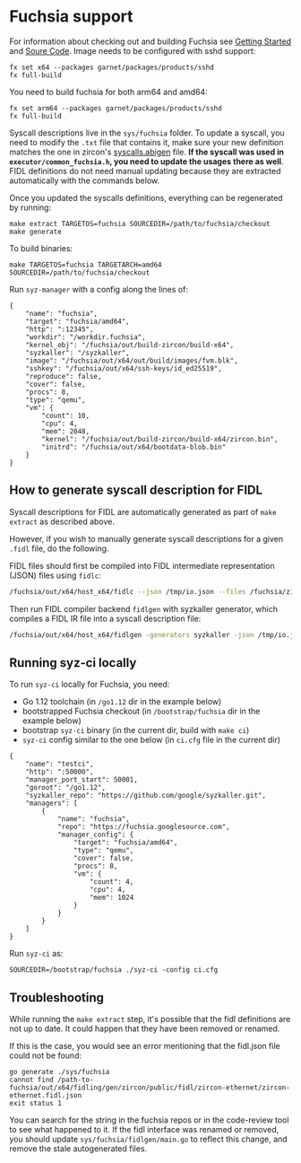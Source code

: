 # Fuchsia support

For information about checking out and building Fuchsia see
[Getting Started](https://fuchsia.googlesource.com/docs/+/master/getting_started.md)
and [Soure Code](https://fuchsia.googlesource.com/docs/+/master/development/source_code/README.md).
Image needs to be configured with sshd support:
```
fx set x64 --packages garnet/packages/products/sshd
fx full-build
```

You need to build fuchsia for both arm64 and amd64:

```
fx set arm64 --packages garnet/packages/products/sshd
fx full-build
```

Syscall descriptions live in the `sys/fuchsia` folder. To update a syscall, you need to modify the `.txt` file that contains it, make sure your new definition matches the one in zircon's [syscalls.abigen](https://fuchsia.googlesource.com/zircon/+/HEAD/system/public/zircon/syscalls.abigen) file. **If the syscall was used in `executor/common_fuchsia.h`, you need to update the usages there as well**. FIDL definitions do not need manual updating because they are extracted automatically with the commands below.

Once you updated the syscalls definitions, everything can be regenerated by running:

```
make extract TARGETOS=fuchsia SOURCEDIR=/path/to/fuchsia/checkout
make generate
```

To build binaries:
```
make TARGETOS=fuchsia TARGETARCH=amd64 SOURCEDIR=/path/to/fuchsia/checkout
```

Run `syz-manager` with a config along the lines of:
```
{
	"name": "fuchsia",
	"target": "fuchsia/amd64",
	"http": ":12345",
	"workdir": "/workdir.fuchsia",
	"kernel_obj": "/fuchsia/out/build-zircon/build-x64",
	"syzkaller": "/syzkaller",
	"image": "/fuchsia/out/x64/out/build/images/fvm.blk",
	"sshkey": "/fuchsia/out/x64/ssh-keys/id_ed25519",
	"reproduce": false,
	"cover": false,
	"procs": 8,
	"type": "qemu",
	"vm": {
		"count": 10,
		"cpu": 4,
		"mem": 2048,
		"kernel": "/fuchsia/out/build-zircon/build-x64/zircon.bin",
		"initrd": "/fuchsia/out/x64/bootdata-blob.bin"
	}
}
```


## How to generate syscall description for FIDL

Syscall descriptions for FIDL are automatically generated as part of `make extract` as described above.

However, if you wish to manually generate syscall descriptions for a given `.fidl` file, do the following.

FIDL files should first be compiled into FIDL intermediate representation (JSON) files using `fidlc`:

```bash
/fuchsia/out/x64/host_x64/fidlc --json /tmp/io.json --files /fuchsia/zircon/system/fidl/fuchsia-io/io.fidl
```

Then run FIDL compiler backend `fidlgen` with syzkaller generator, which compiles a FIDL IR file into a syscall description file:

```bash
/fuchsia/out/x64/host_x64/fidlgen -generators syzkaller -json /tmp/io.json -output-base fidl_io -include-base fidl_io
```
## Running syz-ci locally

To run `syz-ci` locally for Fuchsia, you need:

- Go 1.12 toolchain (in `/go1.12` dir in the example below)
- bootstrapped Fuchsia checkout (in `/bootstrap/fuchsia` dir in the example below)
- bootstrap `syz-ci` binary (in the current dir, build with `make ci`)
- `syz-ci` config similar to the one below (in `ci.cfg` file in the current dir)

```
{
	"name": "testci",
	"http": ":50000",
	"manager_port_start": 50001,
	"goroot": "/go1.12",
	"syzkaller_repo": "https://github.com/google/syzkaller.git",
	"managers": [
		{
			"name": "fuchsia",
			"repo": "https://fuchsia.googlesource.com",
			"manager_config": {
				"target": "fuchsia/amd64",
				"type": "qemu",
				"cover": false,
				"procs": 8,
				"vm": {
					"count": 4,
					"cpu": 4,
					"mem": 1024
				}
			}
		}
	]
}
```

Run `syz-ci` as:
```
SOURCEDIR=/bootstrap/fuchsia ./syz-ci -config ci.cfg
```

## Troubleshooting

While running the `make extract` step, it's possible that the fidl definitions
are not up to date. It could happen that they have been removed or renamed.

If this is the case, you would see an error mentioning that the fidl.json file
could not be found:

```
go generate ./sys/fuchsia
cannot find /path-to-fuchsia/out/x64/fidling/gen/zircon/public/fidl/zircon-ethernet/zircon-ethernet.fidl.json
exit status 1
```

You can search for the string in the fuchsia repos or in the code-review tool to
see what happened to it. If the fidl interface was renamed or removed, you
should update `sys/fuchsia/fidlgen/main.go` to reflect this change, and remove the
stale autogenerated files.
